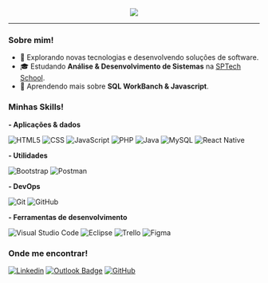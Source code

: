 <div align="center"</div>
    <img src="https://readme-typing-svg.herokuapp.com/?font=Righteous&size=45&center=true&vCenter=true&width=500&height=70&duration=3500&lines=Hello+World!;+I'm+Isaac+Souza!;Software+Developer!" />
</div>
<hr>
<h3>Sobre mim!</h3>

- 🤔 Explorando novas tecnologias e desenvolvendo soluções de software.
- 🎓 Estudando **Análise & Desenvolvimento de Sistemas** na <a href="https://www.sptech.school/">SPTech School</a>.
- 🌱 Aprendendo mais sobre **SQL WorkBanch & Javascript**.

<h3>Minhas Skills!</h3>

**- Aplicações & dados**


![HTML5](https://img.shields.io/badge/-HTML5-333333?style=flat&logo=HTML5)
![CSS](https://img.shields.io/badge/-CSS-333333?style=flat&logo=CSS3&logoColor=1572B6)
![JavaScript](https://img.shields.io/badge/-JavaScript-333333?style=flat&logo=javascript)
![PHP](https://img.shields.io/badge/-PHP-333333?style=flat&logo=php)
![Java](https://img.shields.io/badge/-Java-333333?style=flat&logo=java&logoColor=007396)
![MySQL](https://img.shields.io/badge/-MySQL-333333?style=flat&logo=mysql)
![React Native](https://img.shields.io/badge/-React%20Native-333333?style=flat&logo=react)


**- Utilidades**

![Bootstrap](https://img.shields.io/badge/-Bootstrap-333333?style=flat&logo=bootstrap)
![Postman](https://img.shields.io/badge/-Postman-333333?style=flat&logo=postman)

**- DevOps**

![Git](https://img.shields.io/badge/-Git-333333?style=flat&logo=git)
![GitHub](https://img.shields.io/badge/-GitHub-333333?style=flat&logo=github)

**- Ferramentas de desenvolvimento**

![Visual Studio Code](https://img.shields.io/badge/-Visual%20Studio%20Code-333333?style=flat&logo=visual-studio-code&logoColor=007ACC)
![Eclipse](https://img.shields.io/badge/-Eclipse-333333?style=flat&logo=eclipse-ide&logoColor=2C2255)
![Trello](https://img.shields.io/badge/-Trello-333333?style=flat&logo=trello&logoColor=007ACC)
![Figma](https://img.shields.io/badge/-Figma-333333?style=flat&logo=figma&logoColor=007ACC)

<h3>Onde me encontrar!</h3>

[![Linkedin](https://img.shields.io/badge/-IsaacSSJunior-blue?style=flat-square&logo=Linkedin&logoColor=white&link=linkedin.com/in/isaac-s-s-4a166b268)](linkedin.com/in/isaac-s-s-4a166b268)
[![Outlook Badge](https://img.shields.io/badge/-isaac.silvajr@sptech.school-006bed?style=flat-square&logo=Outlook&logoColor=white&link=mailto:isaac.silvajr@sptech.school)](mailto:isaac.silvajr@sptech.school)
[![GitHub](https://img.shields.io/github/followers/IsaacSSJunior?label=follow&style=social)](https://github.com/IsaacSSJunior)
